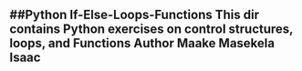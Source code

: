 ##Python If-Else-Loops-Functions 
This dir contains Python exercises on control structures, loops, and Functions
Author Maake Masekela Isaac
---------------------------------------------------------------------
